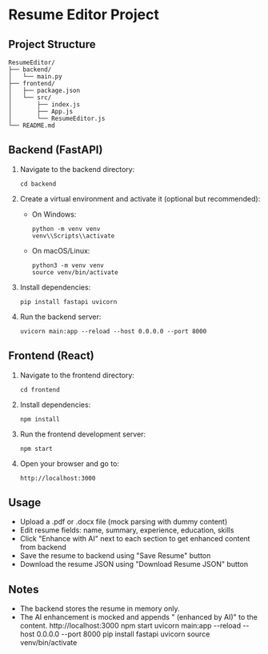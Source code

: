 # Resume Editor Project

## Project Structure

```
ResumeEditor/
├── backend/
│   └── main.py
├── frontend/
│   ├── package.json
│   └── src/
│       ├── index.js
│       ├── App.js
│       └── ResumeEditor.js
└── README.md
```

## Backend (FastAPI)

1. Navigate to the backend directory:
   ```
   cd backend
   ```

2. Create a virtual environment and activate it (optional but recommended):
   - On Windows:
     ```
     python -m venv venv
     venv\\Scripts\\activate
     ```
   - On macOS/Linux:
     ```
     python3 -m venv venv
     source venv/bin/activate
     ```

3. Install dependencies:
   ```
   pip install fastapi uvicorn
   ```

4. Run the backend server:
   ```
   uvicorn main:app --reload --host 0.0.0.0 --port 8000
   ```

## Frontend (React)

1. Navigate to the frontend directory:
   ```
   cd frontend
   ```

2. Install dependencies:
   ```
   npm install
   ```

3. Run the frontend development server:
   ```
   npm start
   ```

4. Open your browser and go to:
   ```
   http://localhost:3000
   ```

## Usage

- Upload a .pdf or .docx file (mock parsing with dummy content)
- Edit resume fields: name, summary, experience, education, skills
- Click "Enhance with AI" next to each section to get enhanced content from backend
- Save the resume to backend using "Save Resume" button
- Download the resume JSON using "Download Resume JSON" button

## Notes

- The backend stores the resume in memory only.
- The AI enhancement is mocked and appends " (enhanced by AI)" to the content.
   http://localhost:3000
   npm start
   uvicorn main:app --reload --host 0.0.0.0 --port 8000
   pip install fastapi uvicorn
     source venv/bin/activate
